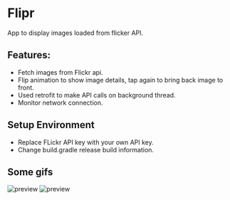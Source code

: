 # Flipr
App to display images loaded from flicker API.

## Features:

- Fetch images from Flickr api.
- Flip animation to show image details, tap again to bring back image to front.
- Used retrofit to make API calls on background thread.
- Monitor network connection.

## Setup Environment

- Replace FLickr API key with your own API key.
- Change build.gradle release build information.

## Some gifs

![preview](https://media.giphy.com/media/32J9ecBbCIh7G/giphy.gif)
![preview](https://media.giphy.com/media/Snh4xumCnIO9W/giphy.gif)

